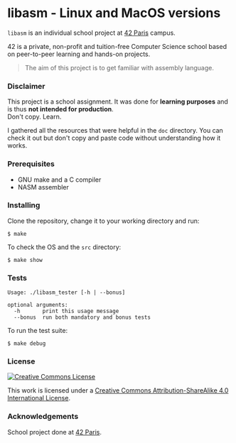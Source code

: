 # libasm - Linux and MacOS versions

`libasm` is an individual school project at [42 Paris](https://www.42.fr) campus.

42 is a private, non-profit and tuition-free Computer Science school based on peer-to-peer learning and hands-on projects.

> The aim of this project is to get familiar with assembly language.

### Disclaimer

This project is a school assignment. It was done for **learning purposes** and is thus **not intended for production**.  
Don't copy. Learn.  

I gathered all the resources that were helpful in the `doc` directory. You can check it out but don't copy and paste code without understanding how it works.

### Prerequisites

- GNU make and a C compiler
- NASM assembler

### Installing

Clone the repository, change it to your working directory and run:

```console
$ make
```

To check the OS and the `src` directory:

```console
$ make show
```
### Tests

```
Usage: ./libasm_tester [-h | --bonus]

optional arguments:
  -h       print this usage message
  --bonus  run both mandatory and bonus tests
```

To run the test suite:

```console
$ make debug
```

### License

<a rel="license" href="http://creativecommons.org/licenses/by-nc/4.0/"><img alt="Creative Commons License" style="border-width:0" src="https://i.creativecommons.org/l/by-nc/4.0/88x31.png" /></a>

This work is licensed under a
[Creative Commons Attribution-ShareAlike 4.0 International License](http://creativecommons.org/licenses/by-nc/4.0/).

### Acknowledgements

School project done at [42 Paris](https://www.42.fr).
